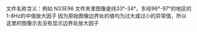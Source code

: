 文件名称含义：例如 N33E96 文件夹里图像是纬33°-34°，东经96°-97°的地区的1-8Hz的中值放大因子
因为原始图像边界处的值均为过大或过小的异常值，所以这里的图像示去没有显示边界处放大因子

